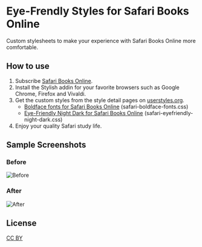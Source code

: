# Eye-Frendly Styles for Safari Books Online

Custom stylesheets to make your experience with Safari Books Online more comfortable.


## How to use

1. Subscribe [Safari Books Online](safaribooksonline.com).
2. Install the Stylish addin for your favorite browsers such as Google Chrome, Firefox and Vivaldi.
3. Get the custom styles from the style detail pages on [userstyles.org](https://userstyles.org).
   - [Boldface fonts for Safari Books Online](https://userstyles.org/styles/121794/boldface-fonts-for-safari-books-online) 
     (safari-boldface-fonts.css)
   - [Eye-Friendly Night Dark for Safari Books Online](https://userstyles.org/styles/127423/eye-friendly-night-dark-for-safari-books-online) (safari-eyefriendly-night-dark.css)
4. Enjoy your quality Safari study life.


## Sample Screenshots

### Before

![Before](https://userstyles.org/style_screenshots/127423_additional_22002.png?r=1473521826)

### After

![After](https://userstyles.org/style_screenshots/127423_after.png?r=1473521826)


## License

[CC BY](https://creativecommons.org/licenses/by/4.0/)